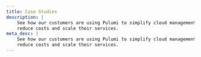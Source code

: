 ```yaml
---
title: Case Studies
description: |
    See how our customers are using Pulumi to simplify cloud management, improve operations,
    reduce costs and scale their services.
meta_desc: |
    See how our customers are using Pulumi to simplify cloud management, improve operations,
    reduce costs and scale their services.
---
```

